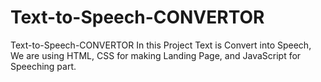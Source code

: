 # Text-to-Speech-CONVERTOR
Text-to-Speech-CONVERTOR In this Project Text is Convert into Speech, We are using HTML, CSS for making Landing Page, and JavaScript for Speeching part.
